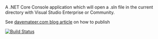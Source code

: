 A .NET Core Console application which will open a .sln file in the current directory with Visual Studio Enterprise or Community.


See [davemateer.com blog article](https://davemateer.com/coding/2018/11/08/Publish-dot-net-core-console-application.html) on how to publish

[![Build Status](https://davemateer.visualstudio.com/OpenVSSolution/_apis/build/status/OpenVSSolution-ASP.NET%20Core-CI)](https://davemateer.visualstudio.com/OpenVSSolution/_build/latest?definitionId=3)
